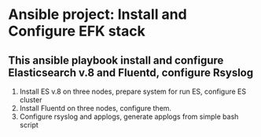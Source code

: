 # Ansible project: Install and Configure EFK stack

## This ansible playbook install and configure Elasticsearch v.8 and Fluentd, configure Rsyslog

1. Install ES v.8 on three nodes, prepare system for run ES, configure ES cluster
2. Install Fluentd on three nodes, configure them.
3. Configure rsyslog and applogs, generate applogs from simple bash script
